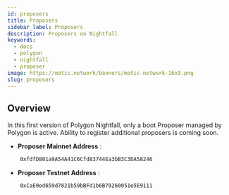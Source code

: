 ```yaml
---
id: proposers
title: Proposers
sidebar_label: Proposers
description: Proposers on Nightfall
keywords:
  - docs
  - polygon
  - nightfall
  - proposer
image: https://matic.network/banners/matic-network-16x9.png
slug: proposers
---
```


## Overview
In this first version of Polygon Nightfall, only a boot Proposer managed by Polygon is active. Ability to register additional proposers is coming soon.

- **Proposer Mainnet Address** : 

```bash
    0xfdfD801a9A54A41C6Cfd83744Ea3bB3C3DA58246
```

- **Proposer Testnet Address** : 

```bash
    0xCaE0ed659d7821b59bBFd1b6B79260051e5E9111
```